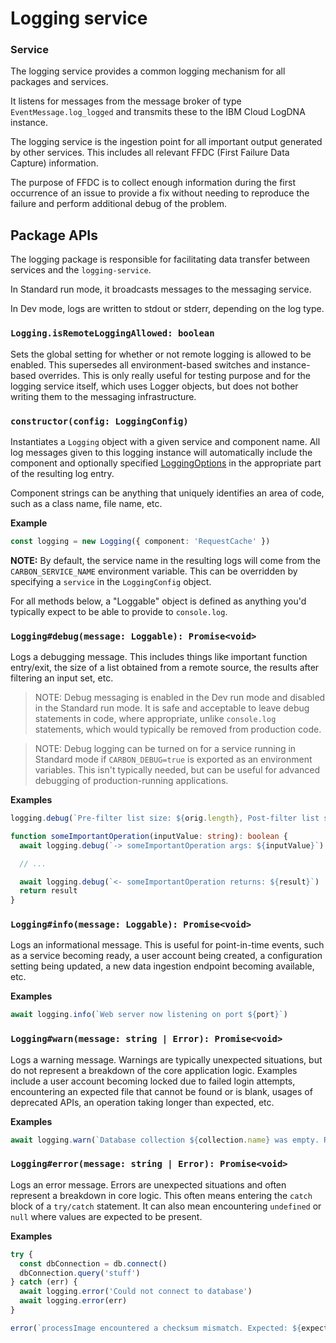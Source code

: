 # Logging service

### Service

The logging service provides a common logging mechanism for all packages and services.

It listens for messages from the message broker of type `EventMessage.log_logged` and transmits
these to the IBM Cloud LogDNA instance.

The logging service is the ingestion point for all important output generated by other services.
This includes all relevant FFDC (First Failure Data Capture) information.

The purpose of FFDC is to collect enough information during the first occurrence of an issue to
provide a fix without needing to reproduce the failure and perform additional debug of the problem.

## Package APIs

The logging package is responsible for facilitating data transfer between services and the
`logging-service`.

In Standard run mode, it broadcasts messages to the messaging service.

In Dev mode, logs are written to stdout or stderr, depending on the log type.

### `Logging.isRemoteLoggingAllowed: boolean`

Sets the global setting for whether or not remote logging is allowed to be enabled. This supersedes
all environment-based switches and instance-based overrides. This is only really useful for testing
purpose and for the logging service itself, which uses Logger objects, but does not bother writing
them to the messaging infrastructure.

### `constructor(config: LoggingConfig)`

Instantiates a `Logging` object with a given service and component name. All log messages given to
this logging instance will automatically include the component and optionally specified
[LoggingOptions](/packages/api/src/main/logging/logging.ts) in the appropriate part of the resulting
log entry.

Component strings can be anything that uniquely identifies an area of code, such as a class name,
file name, etc.

**Example**

```ts
const logging = new Logging({ component: 'RequestCache' })
```

**NOTE:** By default, the service name in the resulting logs will come from the
`CARBON_SERVICE_NAME` environment variable. This can be overridden by specifying a `service` in the
`LoggingConfig` object.

For all methods below, a "Loggable" object is defined as anything you'd typically expect to be able
to provide to `console.log`.

### `Logging#debug(message: Loggable): Promise<void>`

Logs a debugging message. This includes things like important function entry/exit, the size of a
list obtained from a remote source, the results after filtering an input set, etc.

> NOTE: Debug messaging is enabled in the Dev run mode and disabled in the Standard run mode. It is
> safe and acceptable to leave debug statements in code, where appropriate, unlike `console.log`
> statements, which would typically be removed from production code.

> NOTE: Debug logging can be turned on for a service running in Standard mode if `CARBON_DEBUG=true`
> is exported as an environment variables. This isn't typically needed, but can be useful for
> advanced debugging of production-running applications.

**Examples**

```ts
logging.debug(`Pre-filter list size: ${orig.length}, Post-filter list size: ${filtered.length}`)
```

```ts
function someImportantOperation(inputValue: string): boolean {
  await logging.debug(`-> someImportantOperation args: ${inputValue}`)

  // ...

  await logging.debug(`<- someImportantOperation returns: ${result}`)
  return result
}
```

### `Logging#info(message: Loggable): Promise<void>`

Logs an informational message. This is useful for point-in-time events, such as a service becoming
ready, a user account being created, a configuration setting being updated, a new data ingestion
endpoint becoming available, etc.

**Examples**

```ts
await logging.info(`Web server now listening on port ${port}`)
```

### `Logging#warn(message: string | Error): Promise<void>`

Logs a warning message. Warnings are typically unexpected situations, but do not represent a
breakdown of the core application logic. Examples include a user account becoming locked due to
failed login attempts, encountering an expected file that cannot be found or is blank, usages of
deprecated APIs, an operation taking longer than expected, etc.

**Examples**

```ts
await logging.warn(`Database collection ${collection.name} was empty. Recreating`)
```

### `Logging#error(message: string | Error): Promise<void>`

Logs an error message. Errors are unexpected situations and often represent a breakdown in core
logic. This often means entering the `catch` block of a `try/catch` statement. It can also mean
encountering `undefined` or `null` where values are expected to be present.

**Examples**

```ts
try {
  const dbConnection = db.connect()
  dbConnection.query('stuff')
} catch (err) {
  await logging.error('Could not connect to database')
  await logging.error(err)
}
```

```ts
error(`processImage encountered a checksum mismatch. Expected: ${expected}, Was: ${actual}`)
```
